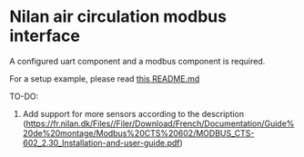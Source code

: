 # Nilan air circulation modbus interface

A configured uart component and a modbus component is required.

For a setup example, please read [this README.md](https://github.com/Jopand/esphome_components/blob/main/README.md)

TO-DO:
1. Add support for more sensors according to the description (https://fr.nilan.dk/Files//Filer/Download/French/Documentation/Guide%20de%20montage/Modbus%20CTS%20602/MODBUS_CTS-602_2.30_Installation-and-user-guide.pdf)

